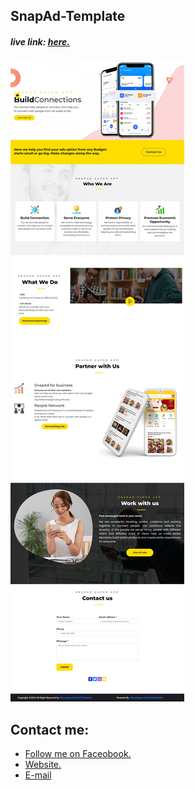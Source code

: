 ## SnapAd-Template
##### live link: <a href=https://soriful-chalehin.github.io/SnapAd-Template>here.</a>

<img src="img/website-preview.jpg">

## Contact me:
<ul>
    <li><a href='https://facebook.com/Chalehin'> Follow me on Faceobook.</li>
    <li><a href='https://developersoriful.com'> Website.</li>
    <li><a href='mailto:developersoriful@gmail.com'> E-mail </li>
</ul>
